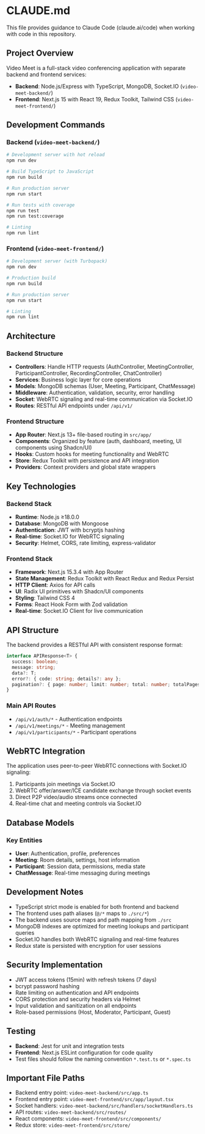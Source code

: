 # CLAUDE.md

This file provides guidance to Claude Code (claude.ai/code) when working with code in this repository.

## Project Overview

Video Meet is a full-stack video conferencing application with separate backend and frontend services:

- **Backend**: Node.js/Express with TypeScript, MongoDB, Socket.IO (`video-meet-backend/`)
- **Frontend**: Next.js 15 with React 19, Redux Toolkit, Tailwind CSS (`video-meet-frontend/`)

## Development Commands

### Backend (`video-meet-backend/`)

```bash
# Development server with hot reload
npm run dev

# Build TypeScript to JavaScript
npm run build

# Run production server
npm run start

# Run tests with coverage
npm run test
npm run test:coverage

# Linting
npm run lint
```

### Frontend (`video-meet-frontend/`)

```bash
# Development server (with Turbopack)
npm run dev

# Production build
npm run build

# Run production server
npm run start

# Linting
npm run lint
```

## Architecture

### Backend Structure
- **Controllers**: Handle HTTP requests (AuthController, MeetingController, ParticipantController, RecordingController, ChatController)
- **Services**: Business logic layer for core operations
- **Models**: MongoDB schemas (User, Meeting, Participant, ChatMessage)
- **Middleware**: Authentication, validation, security, error handling
- **Socket**: WebRTC signaling and real-time communication via Socket.IO
- **Routes**: RESTful API endpoints under `/api/v1/`

### Frontend Structure
- **App Router**: Next.js 13+ file-based routing in `src/app/`
- **Components**: Organized by feature (auth, dashboard, meeting, UI components using Shadcn/UI)
- **Hooks**: Custom hooks for meeting functionality and WebRTC
- **Store**: Redux Toolkit with persistence and API integration
- **Providers**: Context providers and global state wrappers

## Key Technologies

### Backend Stack
- **Runtime**: Node.js ≥18.0.0
- **Database**: MongoDB with Mongoose
- **Authentication**: JWT with bcryptjs hashing
- **Real-time**: Socket.IO for WebRTC signaling
- **Security**: Helmet, CORS, rate limiting, express-validator

### Frontend Stack
- **Framework**: Next.js 15.3.4 with App Router
- **State Management**: Redux Toolkit with React Redux and Redux Persist
- **HTTP Client**: Axios for API calls
- **UI**: Radix UI primitives with Shadcn/UI components
- **Styling**: Tailwind CSS 4
- **Forms**: React Hook Form with Zod validation
- **Real-time**: Socket.IO Client for live communication

## API Structure

The backend provides a RESTful API with consistent response format:

```typescript
interface APIResponse<T> {
  success: boolean;
  message: string;
  data?: T;
  error?: { code: string; details?: any };
  pagination?: { page: number; limit: number; total: number; totalPages: number };
}
```

### Main API Routes
- `/api/v1/auth/*` - Authentication endpoints
- `/api/v1/meetings/*` - Meeting management
- `/api/v1/participants/*` - Participant operations

## WebRTC Integration

The application uses peer-to-peer WebRTC connections with Socket.IO signaling:

1. Participants join meetings via Socket.IO
2. WebRTC offer/answer/ICE candidate exchange through socket events
3. Direct P2P video/audio streams once connected
4. Real-time chat and meeting controls via Socket.IO

## Database Models

### Key Entities
- **User**: Authentication, profile, preferences
- **Meeting**: Room details, settings, host information
- **Participant**: Session data, permissions, media state
- **ChatMessage**: Real-time messaging during meetings

## Development Notes

- TypeScript strict mode is enabled for both frontend and backend
- The frontend uses path aliases (`@/*` maps to `./src/*`)
- The backend uses source maps and path mapping from `./src`
- MongoDB indexes are optimized for meeting lookups and participant queries
- Socket.IO handles both WebRTC signaling and real-time features
- Redux state is persisted with encryption for user sessions

## Security Implementation

- JWT access tokens (15min) with refresh tokens (7 days)
- bcrypt password hashing
- Rate limiting on authentication and API endpoints
- CORS protection and security headers via Helmet
- Input validation and sanitization on all endpoints
- Role-based permissions (Host, Moderator, Participant, Guest)

## Testing

- **Backend**: Jest for unit and integration tests
- **Frontend**: Next.js ESLint configuration for code quality
- Test files should follow the naming convention `*.test.ts` or `*.spec.ts`

## Important File Paths

- Backend entry point: `video-meet-backend/src/app.ts`
- Frontend entry point: `video-meet-frontend/src/app/layout.tsx`
- Socket handlers: `video-meet-backend/src/handlers/socketHandlers.ts`
- API routes: `video-meet-backend/src/routes/`
- React components: `video-meet-frontend/src/components/`
- Redux store: `video-meet-frontend/src/store/`